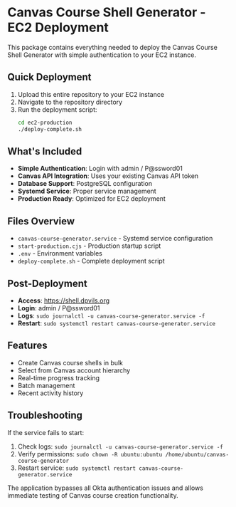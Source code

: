 # Canvas Course Shell Generator - EC2 Deployment

This package contains everything needed to deploy the Canvas Course Shell Generator with simple authentication to your EC2 instance.

## Quick Deployment

1. Upload this entire repository to your EC2 instance
2. Navigate to the repository directory
3. Run the deployment script:
   ```bash
   cd ec2-production
   ./deploy-complete.sh
   ```

## What's Included

- **Simple Authentication**: Login with admin / P@ssword01
- **Canvas API Integration**: Uses your existing Canvas API token
- **Database Support**: PostgreSQL configuration
- **Systemd Service**: Proper service management
- **Production Ready**: Optimized for EC2 deployment

## Files Overview

- `canvas-course-generator.service` - Systemd service configuration
- `start-production.cjs` - Production startup script
- `.env` - Environment variables
- `deploy-complete.sh` - Complete deployment script

## Post-Deployment

- **Access**: https://shell.dpvils.org
- **Login**: admin / P@ssword01
- **Logs**: `sudo journalctl -u canvas-course-generator.service -f`
- **Restart**: `sudo systemctl restart canvas-course-generator.service`

## Features

- Create Canvas course shells in bulk
- Select from Canvas account hierarchy
- Real-time progress tracking
- Batch management
- Recent activity history

## Troubleshooting

If the service fails to start:
1. Check logs: `sudo journalctl -u canvas-course-generator.service -f`
2. Verify permissions: `sudo chown -R ubuntu:ubuntu /home/ubuntu/canvas-course-generator`
3. Restart service: `sudo systemctl restart canvas-course-generator.service`

The application bypasses all Okta authentication issues and allows immediate testing of Canvas course creation functionality.